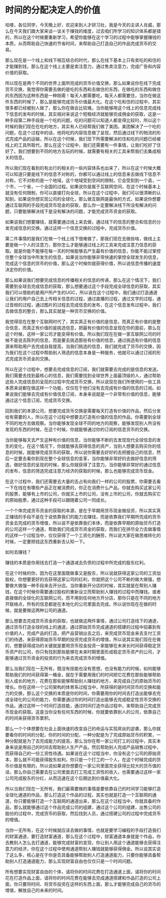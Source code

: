 # 时间的分配决定人的价值

哈喽，各位同学，今天晚上好，欢迎来到人才研习社，我是今天的主讲人肖威，那么在今天我们跟大家来谈一谈关于赚钱的维度，过去咱们所学习的知识体系都是错的，所以在这个时候要重新学习，希望你能够在这个学习的过程中能够掌握赚钱的本质，从而帮助自己快速的节省时间，来帮助自己打造自己的作品完成货币的交易。

那么现在是一个线上和线下相互结合的时代，那么在线下基本上只有卖吃的和住的才能赚到钱，那么在这个线上主要是卖注意力，通过售卖注意力，完成广告和内容价值的获取。

所以现在是两个不同的世界上面所完成的货币价值交换，那么如果说你在线下完成货币交换，我觉得你需要去做的是吃的东西和去做住的东西，在做吃的东西和做住的东西因为这种东西是一种刚需！每天人都需要吃，每天人都需要住，当你在做这件东西的时候了，那么是能够完成货币价值最大化。在这个吃和住的过程中，其实很多都已经被别人做了，那么你在做会比较难。当你能够用这个线上的信息完成线下信息的发布的时候，其实相对来说这个短租经济就能够完成佣金的获取，这是一种手段第二种手段是一个吃的问题，吃的问题可以知道人都变得比较叼，所以这个时候的我们现在在吃的地方，其实有人已经帮我们做了美团。美团解决了一个吃的问题，在这个过程中的话，他将吃的内容信息做了呈现，然后通过线下的物流的形式完成产品的运输，所以在这个时候，我们现下所需要解决的住和吃的问题已经被线上的工具所取代，那么在这个过程中，我们还需要有一件事情，让我们吃好了住好了。我们想要到不同的地方去玩的时候，就需要有相关的工具来帮我们去集成相关的信息。

所以我们现在看到的有出行的相关的一些内容体系也出来了，所以在这个时候大概可以知道只要是线下的信息不对称的，你都可以通过线上的信息来去做线下信息不对称，它不对称的是一个地域，这个地域受到空间的限制，它会受到到一个县，一个市，一个省，一个全国的过程。如果说你是属于互联网空间，在这个时候基本上就没有任何限制，你可以直接打向全球，所以在这个过程中，我们可以很清晰的认知到，如果说你想实现公司的全球化，那么做互联网是最快的方式，如果说你想要通过互联网的手段完成货币现金的获取，那么你一定要解决线下所没有解决的问题，只要能够解决线下是没有解决的问题，才能完成货币资金的获取。

如果说我们想要赚钱，就需要通过线上来去做，通过线下的信息的整合和信息的分发完成信息的交换。通过这样一个信息交换的过程中，完成货币价值。

第二件事情的是我们在做一个线上线下很难做了，那我们现在去做些啥，做线上主要是做一个人的注意力，那你怎么才能够通过线上的工具来完成注意力信息的获取。就是你能不能够在每一天的时候能够去产生最有价值的信息，你能不能过掌控住整个全球当中所发生的信息，如果说当你能够非常快速的掌控全球发生的信息，完成这个信息的货币的价值，那么这个时候你就获得价值，所以说信息传播的速度决定你的价值。

那么如果说我们想要完成信息的传播相关的信息的传递，那么在这个情况下，我们需要到全球去完成信息的获取，那么想要通过这个手段完成全球信息的获取，其实我们可以借助的是用户所产生的UGC，所以说在这个过程中，我们通过打造通道让我们的用户自己去上传相关信息的过程，通过直播的过程，通过文字的过程，通过音频的过程，通过图片的过程去完成信息的发布，在这个信息发布过程中，我们去做信息的整合，那么其实就是一种货币交换的价值。

我觉得现在在整个互联网时代了，其实真正有价值的是信息，而真正有价值的是整合信息，而真正有价值的是挑选信息，把最有价值的信息呈现在你的面前，那么在这个时候，这样一家公司才能变得有价值。所以我们现在在做一家互联网公司的时候不是说去陈列的信息，而是要去挑选那些有价值的信息，通过挑选有价值的信息源来帮助用户去完成自我提高，当我们挑选的信息，我们就完成了货币的交换，因为我们在这个过程中帮助别人筛选的信息本身是一种服务，他就可以通过订阅的形式完成货币资金的交换。

所以在这个过程中，想要去完成信息的订阅，我们就需要去完成的是信息的发送。我们需要去找到最核心的信息，我们需要找到全球世界上面最顶级的人，通过帮助这些人完成信息的呈现的过程中完成货币交换，所以说现在我们所使用的一些工具本质来说都在做这样一个功能，仅仅在于他们没有去完成有价值的信息的订阅。如果说我们能够去完成有价值信息订阅，本身来说就是一个非常有价值的信息，能够通过这个信息订阅，完成货币交换。

回到我们的本源公司，想要完成货币交换是需要每天打造有价值的作品，然后分发给有需要的人，所以在这个过程中想要去打造有价值的信息的作品，你需要到全球不同的地方去做观察。当你能够发现全球不同的地方的观察，能够发现别人所没有发现的东西的时候，在这个时候，你就能够通过你的订阅的信息货币的交换。

当你能够每天去产生这种有价值的信息，当你能够不断的去发现现代全球信息的发生的变化，在这个情况下，你就能够去获得信息的资产，当别人想要去购买你的信息的时候，就能够完成货币的获取，所以说你需要去好好的去把握自己的信息，然后一定要去看你到现在整个全球信息的变革，当你能够非常好的去做好信息的筛选，做好信息的呈现的时候，那么你就获得了注意力。当你能够非常好的通过信息的发布，信息的筛选完成注意力经济的获取的时候，那么也能够完成货币现金。

在这个过程中，我们还需要去大量的去占有向我们一样的公司的股票，你需要去看一下在线在有哪些产品正在被消费的，你正在消费什么产品，你就去购买这家公司的股票，能够有上市的公司，你就买上市的公司，没有上市的公司，你就去购买它的原始股票，通过这种手段可以跟随着公司一同成长。

一个个体完成货币资金的获取的本源，是在于早期用货币现金做投资，所以其实真正赚钱的手段不是在于说依靠我们的能力去赚钱，而是依靠我们早期所完成的货币资金去完成的货币增值，所以说不是依靠我们本体，而是依靠早期的原始货币打造的公司这样一个通道，帮助我们完成货币资金的获取，而我们在拼尽全力去做事情的这样一个过程当中，仅仅获得了一个工资化的酬劳，所以说大家在做思维转化的时候，一定要把钱这东西重新去认知一下。

如何去赚钱？

赚钱的本质是你用钱去打造一个通道减去负债的过程中所完成的股东红利。

在这个时候的你，因为在这里面既做事又是股东，所以说就获得这家公司的工资加股权，你想要更好的去获得这家公司的红利，你就把这个公司不断的做大做强，想要做大做强一种手段来去开分店。当你重新开分店的时候，其实就是在帮别人赚钱，在这个时候你需要通过股权的重新设立而帮助别人赚钱的过程中而赚钱。或者直接做的全球化的互联网公司，而不用到任何地方开分店，那你只是在不同的地方开联络点，所有的信息都是在本地化的公司里面去完成，所以说你现在在做的时候，就是要做这两种公司的通道。

那么想要去完成货币资金的获取，也就做这两件事情，通过公司打造线下的通道，通过货币打造全球的线上的通道，通过原始货币完成通道的搭建的过程中招募到有价值的人，完成产品的打造，把产品营销出去之后，来完成货币现金来去支付工资们的待遇，来获得原始货币早期的投资完成货币的增值，所以说其实我们现在在做的，想要获得成功的关键就是要用货币现金投资一家能够在未来长时间获得稳定货币资产的公司，你只有找到那些能够在未来时期里面形成稳定货币资产的公司，才能够通过货币资金的投资的行为来去完成货币的增值。

那么当我们现在一无所有，既没有技能也没有思想，也没有能力的时候，如何能够帮助我们的时间获得第一桶金，就在于需要用我们的时间把它花费在那些能够帮助别人成长的地方，花费在那些能够帮助别人赚钱的地方，来完成自己的原始货币的增长。你在这样一个公司架构的体育系过程当中，所获得的是时间货币的交换和能力的交换，那么这个交换的本质是你的时间，你需要用你的时间去打造出能够去完成全球化的公司的能力，你需要通过你的时间打造出能够去完成稳定性货币交换的作品，通过这样一个时间打造技能，通过时间打造作品过程中，来帮助自己完成货币现金的获取。这是当你没有任何东西的时候，你就要依靠别人的公司，依靠自己的时间来获得货币累积。

那么一个个体想要在社会上面快速的改变自己的命运与实现屌丝的逆袭，那么你就要看你的时间的分配，你的时间的分配，一种分配是为了完成原始货币的积累，一种分配就是为了去完成能力的提高，那么当你在帮一家公司打工的过程中，其实本身来说是用自己的时间去帮助别人生产产品，然后帮助别人完成产品销售过程中，而获得自己的一份工资性待遇。如果说在这个过程当中，你没有这个公司的原始资本，那么就不可能获得股东权利，你只是一个打工的一个人，在这个时候完成的货币价值是有限的，所以说如果说你想要在一家公司里面完全获得比较大的货币值的话，那么你自己需要去在公司里面去打工完成工资性的收入，也需要通过这样一家公司完成股东的分红，从而迅速在这个后期达到价值最大化。

所以当我们现在一无所有，我们最需要做的事情是要依靠自己的时间学习能够打造全球化通道的作品，那么打造这个作品的过程，其实也就是打造一个互联网的通道，你只要能够打造一个互联网的通道出来，那么在这个过程当中，你就具备的作品，那么就能够通过这个作品完成公司的组建，通过这个公司的组建，出售公司的股份的过程中，完成货币的获取，然后找到人员，通过搭建公司的过程中完成货币的增值。

当你一无所有，在这个时候就应该去做的事情，也就是要学习编程的手段打造我们的财富通道，要打造财富通道，那么在这个过程中，财富通道本身就是个作品，你去教别人怎么去打通道，能够完成财富的变现，你让别人用这个通道能够去获得注意力的经济，你在这个过程中使用通道帮别人赚钱就能够获得佣金。所以说其实说了这么多，核心是在于你是否具备能够帮助别人打造通道能力，只要你能够具备帮助别人打造通道能力，那么实现财富自由也仅仅只是一个时间问题。

所有想要实现财富自由的个体，请将你的时间花费在打造通道上面，请将你的时间花在打造作品上面，请将你的时间花费在能够去完成通道搭建和作品打造的公司上面，你只要将时间、将货币投资在这样的东西上面，那么才能够完成自己的货币的增值，解放自己的未来的时间。
